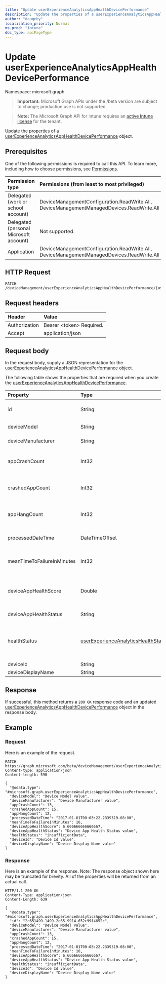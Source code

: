 ```yaml
---
title: "Update userExperienceAnalyticsAppHealthDevicePerformance"
description: "Update the properties of a userExperienceAnalyticsAppHealthDevicePerformance object."
author: "dougeby"
localization_priority: Normal
ms.prod: "intune"
doc_type: apiPageType
---
```


# Update userExperienceAnalyticsAppHealthDevicePerformance

Namespace: microsoft.graph

> **Important:** Microsoft Graph APIs under the /beta version are subject to change; production use is not supported.

> **Note:** The Microsoft Graph API for Intune requires an [active Intune license](https://go.microsoft.com/fwlink/?linkid=839381) for the tenant.

Update the properties of a [userExperienceAnalyticsAppHealthDevicePerformance](../resources/intune-devices-userexperienceanalyticsapphealthdeviceperformance.md) object.

## Prerequisites
One of the following permissions is required to call this API. To learn more, including how to choose permissions, see [Permissions](/graph/permissions-reference).

|Permission type|Permissions (from least to most privileged)|
|:---|:---|
|Delegated (work or school account)|DeviceManagementConfiguration.ReadWrite.All, DeviceManagementManagedDevices.ReadWrite.All|
|Delegated (personal Microsoft account)|Not supported.|
|Application|DeviceManagementConfiguration.ReadWrite.All, DeviceManagementManagedDevices.ReadWrite.All|

## HTTP Request
<!-- {
  "blockType": "ignored"
}
-->
``` http
PATCH /deviceManagement/userExperienceAnalyticsAppHealthDevicePerformance/{userExperienceAnalyticsAppHealthDevicePerformanceId}
```

## Request headers
|Header|Value|
|:---|:---|
|Authorization|Bearer &lt;token&gt; Required.|
|Accept|application/json|

## Request body
In the request body, supply a JSON representation for the [userExperienceAnalyticsAppHealthDevicePerformance](../resources/intune-devices-userexperienceanalyticsapphealthdeviceperformance.md) object.

The following table shows the properties that are required when you create the [userExperienceAnalyticsAppHealthDevicePerformance](../resources/intune-devices-userexperienceanalyticsapphealthdeviceperformance.md).

|Property|Type|Description|
|:---|:---|:---|
|id|String|The unique identifier of the user experience analytics device performance object.|
|deviceModel|String|The model name of the device.|
|deviceManufacturer|String|The manufacturer name of the device.|
|appCrashCount|Int32|The number of app crashes for the device. Valid values -2147483648 to 2147483647|
|crashedAppCount|Int32|The number of distinct app crashes for the device. Valid values -2147483648 to 2147483647|
|appHangCount|Int32|The number of app hangs for the device. Valid values -2147483648 to 2147483647|
|processedDateTime|DateTimeOffset|The date and time when the statistics were last computed.|
|meanTimeToFailureInMinutes|Int32|The mean time to failure for the device in minutes. Valid values -2147483648 to 2147483647|
|deviceAppHealthScore|Double|The app health score of the device. Valid values -1.79769313486232E+308 to 1.79769313486232E+308|
|deviceAppHealthStatus|String|The overall app health status of the device.|
|healthStatus|[userExperienceAnalyticsHealthState](../resources/intune-devices-userexperienceanalyticshealthstate.md)|The health state of the user experience analytics device. Possible values are: `unknown`, `insufficientData`, `needsAttention`, `meetingGoals`.|
|deviceId|String|The id of the device.|
|deviceDisplayName|String|The name of the device.|



## Response
If successful, this method returns a `200 OK` response code and an updated [userExperienceAnalyticsAppHealthDevicePerformance](../resources/intune-devices-userexperienceanalyticsapphealthdeviceperformance.md) object in the response body.

## Example

### Request
Here is an example of the request.
``` http
PATCH https://graph.microsoft.com/beta/deviceManagement/userExperienceAnalyticsAppHealthDevicePerformance/{userExperienceAnalyticsAppHealthDevicePerformanceId}
Content-type: application/json
Content-length: 590

{
  "@odata.type": "#microsoft.graph.userExperienceAnalyticsAppHealthDevicePerformance",
  "deviceModel": "Device Model value",
  "deviceManufacturer": "Device Manufacturer value",
  "appCrashCount": 13,
  "crashedAppCount": 15,
  "appHangCount": 12,
  "processedDateTime": "2017-01-01T00:03:22.2339319-08:00",
  "meanTimeToFailureInMinutes": 10,
  "deviceAppHealthScore": 6.666666666666667,
  "deviceAppHealthStatus": "Device App Health Status value",
  "healthStatus": "insufficientData",
  "deviceId": "Device Id value",
  "deviceDisplayName": "Device Display Name value"
}
```

### Response
Here is an example of the response. Note: The response object shown here may be truncated for brevity. All of the properties will be returned from an actual call.
``` http
HTTP/1.1 200 OK
Content-Type: application/json
Content-Length: 639

{
  "@odata.type": "#microsoft.graph.userExperienceAnalyticsAppHealthDevicePerformance",
  "id": "2c651499-1499-2c65-9914-652c9914652c",
  "deviceModel": "Device Model value",
  "deviceManufacturer": "Device Manufacturer value",
  "appCrashCount": 13,
  "crashedAppCount": 15,
  "appHangCount": 12,
  "processedDateTime": "2017-01-01T00:03:22.2339319-08:00",
  "meanTimeToFailureInMinutes": 10,
  "deviceAppHealthScore": 6.666666666666667,
  "deviceAppHealthStatus": "Device App Health Status value",
  "healthStatus": "insufficientData",
  "deviceId": "Device Id value",
  "deviceDisplayName": "Device Display Name value"
}
```




